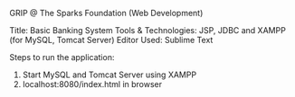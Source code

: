 GRIP @ The Sparks Foundation (Web Development)

Title: Basic Banking System 
Tools & Technologies: JSP, JDBC and XAMPP (for MySQL, Tomcat Server)
Editor Used: Sublime Text 

Steps to run the application:
1. Start MySQL and Tomcat Server using XAMPP
2. localhost:8080/index.html in browser

